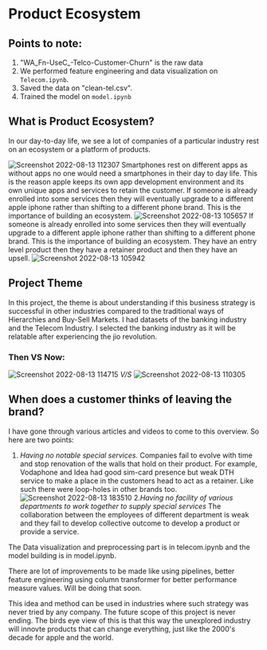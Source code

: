 # Product Ecosystem

## Points to note:
1. "WA_Fn-UseC_-Telco-Customer-Churn" is the raw data
2. We performed feature engineering and data visualization on `Telecom.ipynb`.
3. Saved the data on "clean-tel.csv".
4. Trained the model on `model.ipynb`

## What is Product Ecosystem?
In our day-to-day life, we see a lot of companies of a particular industry rest on an ecosystem or a platform of products.

![Screenshot 2022-08-13 112307](https://user-images.githubusercontent.com/60513868/184470938-94f4ce05-3a57-42ce-8411-086204431fd7.jpg)
Smartphones rest on different apps as without apps no one would need a smartphones in their day to day life. This is the reason apple keeps its own app development environment and its own unique apps and services to retain the customer. If someone is already enrolled into some services then they will eventually upgrade to a different apple iphone rather than shifting to a different phone brand. This is the importance of building an ecosystem.
![Screenshot 2022-08-13 105657](https://user-images.githubusercontent.com/60513868/184471131-e030a0b1-986b-4495-8499-a3fcb5151c4e.jpg)
If someone is already enrolled into some services then they will eventually upgrade to a different apple iphone rather than shifting to a different phone brand. This is the importance of building an ecosystem. They have an entry level product then they have a retainer product and then they have an upsell.
![Screenshot 2022-08-13 105942](https://user-images.githubusercontent.com/60513868/184471322-d4c93987-fdea-47c4-9277-08415f9bb529.jpg)

## Project Theme
In this project, the theme is about understanding if this business strategy is successful in other industries compared to the traditional ways of Hierarchies and Buy-Sell Markets. I had datasets of the banking industry and the Telecom Industry. I selected the banking industry as it will be relatable after experiencing the jio revolution.
### Then VS Now:
![Screenshot 2022-08-13 114715](https://user-images.githubusercontent.com/60513868/184471448-65ee62e4-9b4d-4a24-8d6e-7bcd1b80711d.jpg)
                                                                      *V/S*
![Screenshot 2022-08-13 110305](https://user-images.githubusercontent.com/60513868/184471466-23fa3cb9-e65f-4d92-971f-77e6546866c6.jpg)

## When does a customer thinks of leaving the brand?
I have gone through various articles and videos to come to this overview. So here are two points:
1. *Having no notable special services.*
Companies fail to evolve with time and stop renovation of the walls that hold on their product. For example, Vodaphone and Idea had good sim-card presence but weak DTH service to make a place in the customers head to act as a retainer. Like such there were loop-holes in other brands too.
![Screenshot 2022-08-13 183510](https://user-images.githubusercontent.com/60513868/184495505-16e978ff-9d0b-49cb-8af6-87af35de8a38.jpg)
2.*Having no facility of various departments to work together to supply special services*
The collaboration between the employees of different department is weak and they fail to develop collective outcome to develop a product or provide a service.



The Data visualization and preprocessing part is in telecom.ipynb and the model building is in model.ipynb.

There are lot of improvements to be made like using pipelines, better feature engineering using column transformer for better performance measure values. Will be doing that soon.

This idea and method can be used in industries where such strategy was never tried by any company. The future scope of this project is never ending. The birds eye view of this is that this way the unexplored industry will innovte products that can change everything, just like the 2000's decade for apple and the world.
